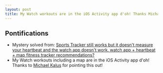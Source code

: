 ```yaml
---
layout: post
title: My Watch workouts are in the iOS Activity app d'oh! Thanks Michael Kalus
---
```


## Pontifications
* Mystery solved from: [Sports Tracker still works but it doesn't measure your heartbeat and the watch app doesn't work. watch app + heartbeat + map fitness tracker recommendations?](http://rolandtanglao.com/2017/05/16/p1-sportstracker-still-works-heartbeat-and-map-app/)
* My Watch workouts including a map are in the iOS Activity app d'oh! Thanks to [Michael Kalus](http://michaelkalus.ca/) for pointing this out!